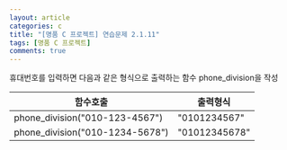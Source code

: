 ```yaml
---
layout: article
categories: c
title: "[명품 C 프로젝트] 연습문제 2.1.11"
tags: [명품 C 프로젝트]
comments: true
---
```


휴대번호를 입력하면 다음과 같은 형식으로 출력하는 함수 phone_division을 작성

|함수호출|출력형식|
|---|---|
|phone_division("010-123-4567")|"0101234567"|
|phone_division("010-1234-5678")|"01012345678"|

<script src="https://gist.github.com/junbly/09ea001efc79e90ee7de4ea2f5fdd3e0.js"></script>
